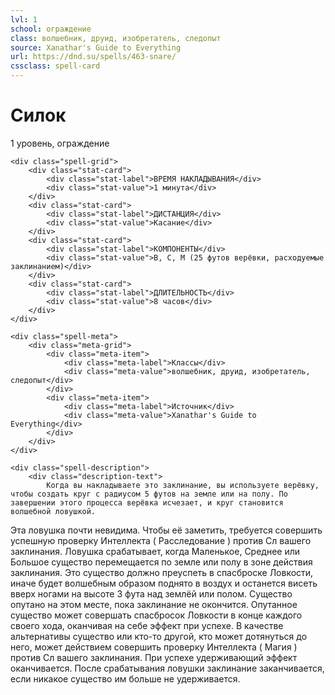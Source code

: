 ```yaml
---
lvl: 1
school: ограждение
class: волшебник, друид, изобретатель, следопыт
source: Xanathar's Guide to Everything
url: https://dnd.su/spells/463-snare/
cssclass: spell-card
---
```


<div class="spell-container">
    <div class="spell-header">
        <h1 class="spell-name">Силок</h1>
        <div class="spell-level">1 уровень, ограждение</div>
    </div>
    
    <div class="spell-grid">
        <div class="stat-card">
            <div class="stat-label">ВРЕМЯ НАКЛАДЫВАНИЯ</div>
            <div class="stat-value">1 минута</div>
        </div>
        <div class="stat-card">
            <div class="stat-label">ДИСТАНЦИЯ</div>
            <div class="stat-value">Касание</div>
        </div>
        <div class="stat-card">
            <div class="stat-label">КОМПОНЕНТЫ</div>
            <div class="stat-value">В, С, М (25 футов верёвки, расходуемые заклинанием)</div>
        </div>
        <div class="stat-card">
            <div class="stat-label">ДЛИТЕЛЬНОСТЬ</div>
            <div class="stat-value">8 часов</div>
        </div>
    </div>
    
    <div class="spell-meta">
        <div class="meta-grid">
            <div class="meta-item">
                <div class="meta-label">Классы</div>
                <div class="meta-value">волшебник, друид, изобретатель, следопыт</div>
            </div>
            <div class="meta-item">
                <div class="meta-label">Источник</div>
                <div class="meta-value">Xanathar's Guide to Everything</div>
            </div>
        </div>
    </div>
    
    <div class="spell-description">
        <div class="description-text">
            Когда вы накладываете это заклинание, вы используете верёвку, чтобы создать круг с радиусом 5 футов на земле или на полу. По завершении этого процесса верёвка исчезает, и круг становится волшебной ловушкой.
Эта ловушка почти невидима. Чтобы её заметить, требуется совершить успешную проверку Интеллекта ( Расследование ) против Сл вашего заклинания.
Ловушка срабатывает, когда Маленькое, Среднее или Большое существо перемещается по земле или полу в зоне действия заклинания. Это существо должно преуспеть в спасброске Ловкости, иначе будет волшебным образом поднято в воздух и останется висеть вверх ногами на высоте 3 фута над землёй или полом. Существо опутано на этом месте, пока заклинание не окончится.
Опутанное существо может совершать спасбросок Ловкости в конце каждого своего хода, оканчивая на себе эффект при успехе. В качестве альтернативы существо или кто-то другой, кто может дотянуться до него, может действием совершить проверку Интеллекта ( Магия ) против Сл вашего заклинания. При успехе удерживающий эффект оканчивается.
После срабатывания ловушки заклинание заканчивается, если никакое существо им больше не удерживается.
        </div>
    </div>
</div>